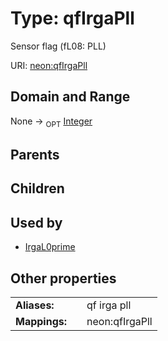 
# Type: qfIrgaPll


Sensor flag (fL08: PLL)

URI: [neon:qfIrgaPll](https://data.neonscience.org/qfIrgaPll)


## Domain and Range

None ->  <sub>OPT</sub> [Integer](types/Integer.md)

## Parents


## Children


## Used by

 * [IrgaL0prime](IrgaL0prime.md)

## Other properties

|  |  |  |
| --- | --- | --- |
| **Aliases:** | | qf irga pll |
| **Mappings:** | | neon:qfIrgaPll |

